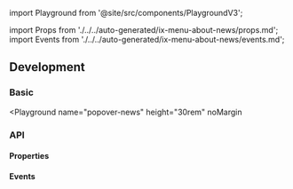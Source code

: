 import Playground from '@site/src/components/PlaygroundV3';

import Props from './../../auto-generated/ix-menu-about-news/props.md';
import Events from './../../auto-generated/ix-menu-about-news/events.md';

## Development

### Basic

<Playground
name="popover-news"
height="30rem"
noMargin
> </Playground>

### API

#### Properties

<Props />

#### Events

<Events />

